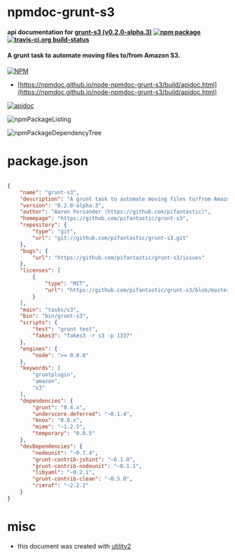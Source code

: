 # npmdoc-grunt-s3

#### api documentation for  [grunt-s3 (v0.2.0-alpha.3)](https://github.com/pifantastic/grunt-s3)  [![npm package](https://img.shields.io/npm/v/npmdoc-grunt-s3.svg?style=flat-square)](https://www.npmjs.org/package/npmdoc-grunt-s3) [![travis-ci.org build-status](https://api.travis-ci.org/npmdoc/node-npmdoc-grunt-s3.svg)](https://travis-ci.org/npmdoc/node-npmdoc-grunt-s3)

#### A grunt task to automate moving files to/from Amazon S3.

[![NPM](https://nodei.co/npm/grunt-s3.png?downloads=true&downloadRank=true&stars=true)](https://www.npmjs.com/package/grunt-s3)

- [https://npmdoc.github.io/node-npmdoc-grunt-s3/build/apidoc.html](https://npmdoc.github.io/node-npmdoc-grunt-s3/build/apidoc.html)

[![apidoc](https://npmdoc.github.io/node-npmdoc-grunt-s3/build/screenCapture.buildCi.browser.%252Ftmp%252Fbuild%252Fapidoc.html.png)](https://npmdoc.github.io/node-npmdoc-grunt-s3/build/apidoc.html)

![npmPackageListing](https://npmdoc.github.io/node-npmdoc-grunt-s3/build/screenCapture.npmPackageListing.svg)

![npmPackageDependencyTree](https://npmdoc.github.io/node-npmdoc-grunt-s3/build/screenCapture.npmPackageDependencyTree.svg)



# package.json

```json

{
    "name": "grunt-s3",
    "description": "A grunt task to automate moving files to/from Amazon S3.",
    "version": "0.2.0-alpha.3",
    "author": "Aaron Forsander (https://github.com/pifantastic)",
    "homepage": "https://github.com/pifantastic/grunt-s3",
    "repository": {
        "type": "git",
        "url": "git://github.com/pifantastic/grunt-s3.git"
    },
    "bugs": {
        "url": "https://github.com/pifantastic/grunt-s3/issues"
    },
    "licenses": [
        {
            "type": "MIT",
            "url": "https://github.com/pifantastic/grunt-s3/blob/master/LICENSE"
        }
    ],
    "main": "tasks/s3",
    "bin": "bin/grunt-s3",
    "scripts": {
        "test": "grunt test",
        "fakes3": "fakes3 -r s3 -p 1337"
    },
    "engines": {
        "node": ">= 0.8.0"
    },
    "keywords": [
        "gruntplugin",
        "amazon",
        "s3"
    ],
    "dependencies": {
        "grunt": "0.4.x",
        "underscore.deferred": "~0.1.4",
        "knox": "0.8.x",
        "mime": "~1.2.5",
        "temporary": "0.0.5"
    },
    "devDependencies": {
        "nodeunit": "~0.7.4",
        "grunt-contrib-jshint": "~0.1.0",
        "grunt-contrib-nodeunit": "~0.1.1",
        "libyaml": "~0.2.1",
        "grunt-contrib-clean": "~0.5.0",
        "rimraf": "~2.2.2"
    }
}
```



# misc
- this document was created with [utility2](https://github.com/kaizhu256/node-utility2)
